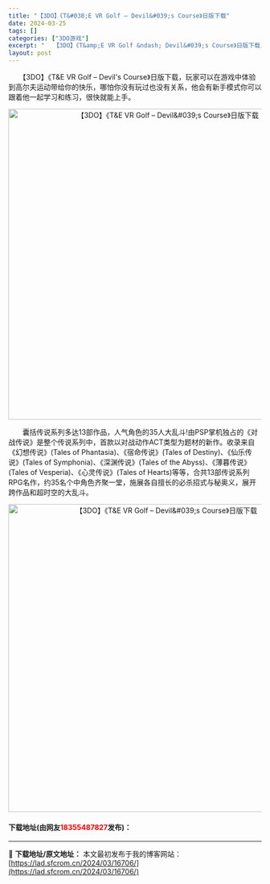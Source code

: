 ```yaml
---
title: "【3DO】《T&#038;E VR Golf – Devil&#039;s Course》日版下载"
date: 2024-03-25
tags: []
categories: ["3DO游戏"]
excerpt: "　　【3DO】《T&amp;E VR Golf &ndash; Devil&#039;s Course》日版下载，玩家可以在游戏中体验到高尔夫运动带给你的快乐，哪怕你没有玩过也没有关系，他会有新手模式你可以跟着他一起学习和练习，很快就能上手。 　　囊括传说系列多达13部作品，人气角色的35人大乱斗!由&hellip;"
layout: post
---
```


 <p>　　【3DO】《T&amp;E VR Golf &ndash; Devil&#39;s Course》日版下载，玩家可以在游戏中体验到高尔夫运动带给你的快乐，哪怕你没有玩过也没有关系，他会有新手模式你可以跟着他一起学习和练习，很快就能上手。</p> <p align="center"><img align="" border="0" src="https://lad.sfcrom.cn/wp-content/uploads/2024/03/20240324_6600a32bdf613.png" width="619" alt="【3DO】《T&amp;E VR Golf – Devil&amp;#039;s Course》日版下载" /></p> <p>　　囊括传说系列多达13部作品，人气角色的35人大乱斗!由PSP掌机独占的《对战传说》是整个传说系列中，首款以对战动作ACT类型为题材的新作。收录来自《幻想传说》(Tales of Phantasia)、《宿命传说》(Tales of Destiny)、《仙乐传说》(Tales of Symphonia)、《深渊传说》(Tales of the Abyss)、《薄暮传说》(Tales of Vesperia)、《心灵传说》(Tales of Hearts)等等，合共13部传说系列RPG名作，约35名个中角色齐聚一堂，施展各自擅长的必杀招式与秘奥义，展开跨作品和超时空的大乱斗。</p> <p align="center"><img align="" border="0" src="https://lad.sfcrom.cn/wp-content/uploads/2024/03/20240324_6600a32e436ea.png" width="613" alt="【3DO】《T&amp;E VR Golf – Devil&amp;#039;s Course》日版下载" /></p> <p><h4>下载地址(由网友<font color="red">18355487827</font>发布)：</h4></p> 

---
📖 **下载地址/原文地址：** 本文最初发布于我的博客网站：[https://lad.sfcrom.cn/2024/03/16706/](https://lad.sfcrom.cn/2024/03/16706/)
